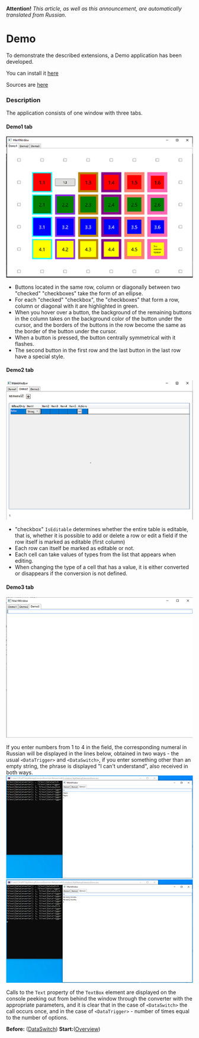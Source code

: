 **Attention!** _This article, as well as this announcement, are automatically translated from Russian_.

# Demo
To demonstrate the described extensions, a Demo application has been developed.

You can install it [here](https://leksiqq.github.io/WpfMarkupExtension/download/)

Sources are [here](../tree/master/WpfMarkupExtensionDemo)

### Description
The application consists of one window with three tabs.
#### Demo1 tab
![TabItem.Demo1](1.png)
* Buttons located in the same row, column or diagonally between two "checked" "checkboxes" take the form of an ellipse.
* For each "checked" "checkbox", the "checkboxes" that form a row, column or diagonal with it are highlighted in green.
* When you hover over a button, the background of the remaining buttons in the column takes on the background color of the button under the cursor, and the borders of the buttons in the row become the same as the border of the button under the cursor.
* When a button is pressed, the button centrally symmetrical with it flashes.
* The second button in the first row and the last button in the last row have a special style.
#### Demo2 tab
![TabItem.Demo2](2.png)
* "checkbox" `IsEditable` determines whether the entire table is editable, that is, whether it is possible to add or delete a row or edit a field if the row itself is marked as editable (first column)
* Each row can itself be marked as editable or not.
* Each cell can take values of types from the list that appears when editing.
* When changing the type of a cell that has a value, it is either converted or disappears if the conversion is not defined.
#### Demo3 tab
![TabItem.Demo3](3-1.png)

If you enter numbers from 1 to 4 in the field, the corresponding numeral in Russian will be displayed in the lines below, obtained in two ways - the usual `<DataTrigger>` and `<DataSwitch>`, if you enter something other than an empty string, the phrase is displayed "I can't understand", also received in both ways.
![TabItem.Demo3](3-2.png) ![TabItem.Demo3](3-3.png)

Calls to the `Text` property of the `TextBox` element are displayed on the console peeking out from behind the window through the converter with the appropriate parameters, and it is clear that in the case of `<DataSwitch>` the call occurs once, and in the case of `<DataTrigger>` - number of times equal to the number of options.

**Before:** ([DataSwitch](DataSwitch-en)) **Start:**([Overview](Overview))